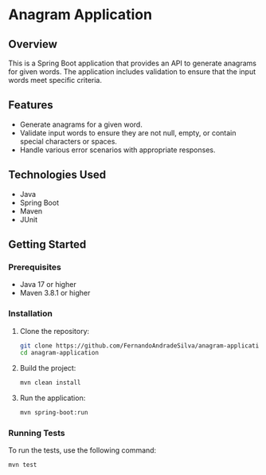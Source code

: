 # Anagram Application

## Overview

This is a Spring Boot application that provides an API to generate anagrams for given words. The application includes validation to ensure that the input words meet specific criteria.

## Features

- Generate anagrams for a given word.
- Validate input words to ensure they are not null, empty, or contain special characters or spaces.
- Handle various error scenarios with appropriate responses.

## Technologies Used

- Java
- Spring Boot
- Maven
- JUnit

## Getting Started

### Prerequisites

- Java 17 or higher
- Maven 3.8.1 or higher

### Installation

1. Clone the repository:
    ```sh
    git clone https://github.com/FernandoAndradeSilva/anagram-application.git
    cd anagram-application
    ```

2. Build the project:
    ```sh
    mvn clean install
    ```

3. Run the application:
    ```sh
    mvn spring-boot:run
    ```

### Running Tests

To run the tests, use the following command:
```sh
mvn test